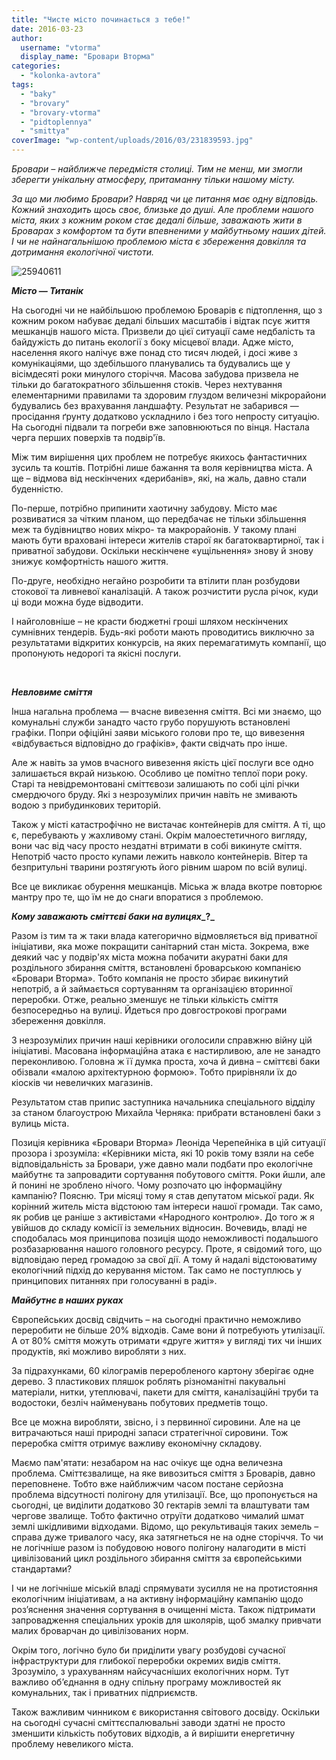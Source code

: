 ```yaml
---
title: "Чисте місто починається з тебе!"
date: 2016-03-23
author: 
  username: "vtorma"
  display_name: "Бровари Вторма"
categories: 
  - "kolonka-avtora"
tags: 
  - "baky"
  - "brovary"
  - "brovary-vtorma"
  - "pidtoplennya"
  - "smittya"
coverImage: "wp-content/uploads/2016/03/231839593.jpg"
---
```


_Бровари – найближче передмістя столиці. Тим не менш, ми змогли зберегти унікальну атмосферу, притаманну тільки нашому місту._

_За що ми любимо Бровари? Навряд чи це питання має одну відповідь. Кожний знаходить щось своє, близьке до душі. Але проблеми нашого міста, яких з кожним роком стає дедалі більше, заважають жити в Броварах з комфортом та бути впевненими у майбутньому наших дітей. І чи не найнагальнішою проблемою міста є збереження довкілля та дотримання екологічної чистоти._

![25940611](https://mpz.brovary.org/wp-content/uploads/2016/03/25940611.jpg)

**_Місто_ _—_ _Титанік_**

На сьогодні чи не найбільшою проблемою Броварів є підтоплення, що з кожним роком набуває дедалі більших масштабів і відтак псує життя мешканців нашого міста. Призвели до цієї ситуації саме недбалість та байдужість до питань екології з боку місцевої влади. Адже місто, населення якого налічує вже понад сто тисяч людей, і досі живе з комунікаціями, що здебільшого планувались та будувались ще у вісімдесяті роки минулого сторіччя. Масова забудова призвела не тільки до багатократного збільшення стоків. Через нехтування елементарними правилами та здоровим глуздом величезні мікрорайони будувались без врахування ландшафту. Результат не забарився — просідання ґрунту додатково ускладнило і без того непросту ситуацію. На сьогодні підвали та погреби вже заповнюються по вінця. Настала черга перших поверхів та подвір'їв.

Між тим вирішення цих проблем не потребує якихось фантастичних зусиль та коштів. Потрібні лише бажання та воля керівництва міста. А ще – відмова від нескінчених «дерибанів», які, на жаль, давно стали буденністю.

По-перше, потрібно припинити хаотичну забудову. Місто має розвиватися за чітким планом, що передбачає не тільки збільшення меж та будівництво нових мікро- та макрорайонів. У такому плані мають бути враховані інтереси жителів старої як багатоквартирної, так і приватної забудови. Оскільки нескінчене «ущільнення» знову й знову знижує комфортність нашого життя.

По-друге, необхідно негайно розробити та втілити план розбудови стокової та ливневої каналізацій. А також розчистити русла річок, куди ці води можна буде відводити.

І найголовніше – не красти бюджетні гроші шляхом нескінчених сумнівних тендерів. Будь-які роботи мають проводитись виключно за результатами відкритих конкурсів, на яких перемагатимуть компанії, що пропонують недорогі та якісні послуги.

 

**_Невловиме_ _сміття_**

Інша нагальна проблема — вчасне вивезення сміття. Всі ми знаємо, що комунальні служби занадто часто грубо порушують встановлені графіки. Попри офіційні заяви міського голови про те, що вивезення «відбувається відповідно до графіків», факти свідчать про інше.

Але ж навіть за умов вчасного вивезення якість цієї послуги все одно залишається вкрай низькою. Особливо це помітно теплої пори року. Старі та невідремонтовані сміттєвози залишають по собі цілі річки смердючого бруду. Які з незрозумілих причин навіть не змивають водою з прибудинкових територій.

Також у місті катастрофічно не вистачає контейнерів для сміття. А ті, що є, перебувають у жахливому стані. Окрім малоестетичного вигляду, вони час від часу просто нездатні втримати в собі викинуте сміття. Непотріб часто просто купами лежить навколо контейнерів. Вітер та безпритульні тварини розтягують його рівним шаром по всій вулиці.

Все це викликає обурення мешканців. Міська ж влада вкотре повторює мантру про те, що їм не до снаги впоратися з проблемою.

**_Кому_ _заважають_ _сміттєві_ _баки_ _на_ _вулицях__?_**

Разом із тим та ж таки влада категорично відмовляється від приватної ініціативи, яка може покращити санітарний стан міста. Зокрема, вже деякий час у подвір'ях міста можна побачити акуратні баки для роздільного збирання сміття, встановлені броварською компанією «Бровари Вторма». Тобто компанія не просто збирає викинутий непотріб, а й займається сортуванням та організацією вторинної переробки. Отже, реально зменшує не тільки кількість сміття безпосередньо на вулиці. Йдеться про довгострокові програми збереження довкілля.

З незрозумілих причин наші керівники оголосили справжню війну цій ініціативі. Масована інформаційна атака є настирливою, але не занадто переконливою. Головна ж її думка проста, хоча й дивна – сміттєві баки обізвали «малою архітектурною формою». Тобто прирівняли їх до кіосків чи невеличких магазинів.

Результатом став припис заступника начальника спеціального відділу за станом благоустрою Михайла Черняка: прибрати встановлені баки з вулиць міста.

Позиція керівника «Бровари Вторма» Леоніда Черепейніка в цій ситуації прозора і зрозуміла: «Керівники міста, які 10 років тому взяли на себе відповідальність за Бровари, уже давно мали подбати про екологічне майбутнє та запровадити сортування побутового сміття. Роки йшли, але й понині не зроблено нічого. Чому розпочато цю інформаційну кампанію? Поясню. Три місяці тому я став депутатом міської ради. Як корінний житель міста відстоюю там інтереси нашої громади. Так само, як робив це раніше з активістами «Народного контролю». До того ж я увійшов до складу комісії із земельних відносин. Вочевидь, владі не сподобалась моя принципова позиція щодо неможливості подальшого розбазарювання нашого головного ресурсу. Проте, я свідомий того, що відповідаю перед громадою за свої дії. А тому й надалі відстоюватиму екологічний підхід до керування містом. Так само не поступлюсь у принципових питаннях при голосуванні в раді».

**_Майбутнє_ _в_ _наших_ _руках_**

Європейських досвід свідчить – на сьогодні практично неможливо переробити не більше 20% відходів. Саме вони й потребують утилізації. А от 80% сміття можуть отримати «друге життя» у вигляді тих чи інших продуктів, які можливо виробляти з них.

За підрахунками, 60 кілограмів переробленого картону зберігає одне дерево. З пластикових пляшок роблять різноманітні пакувальні матеріали, нитки, утеплювачі, пакети для сміття, каналізаційні труби та водостоки, безліч найменувань побутових предметів тощо.

Все це можна виробляти, звісно, і з первинної сировини. Але на це витрачаються наші природні запаси стратегічної сировини. Тож переробка сміття отримує важливу економічну складову.

Маємо пам'ятати: незабаром на нас очікує ще одна величезна проблема. Сміттєзвалище, на яке вивозиться сміття з Броварів, давно переповнене. Тобто вже найближчим часом постане серйозна проблема відсутності полігону для утилізації. Все, що пропонується на сьогодні, це виділити додатково 30 гектарів землі та влаштувати там чергове звалище. Тобто фактично отруїти додатково чималий шмат землі шкідливими відходами. Відомо, що рекультивація таких земель – справа дуже тривалого часу, яка затягнеться не на одне сторіччя. То чи не логічніше разом із побудовою нового полігону налагодити в місті цивілізований цикл роздільного збирання сміття за європейськими стандартами?

І чи не логічніше міській владі спрямувати зусилля не на протистояння екологічним ініціативам, а на активну інформаційну кампанію щодо роз’яснення значення сортування в очищенні міста. Також підтримати запровадження спеціальних уроків для школярів, щоб змалку привчати малих броварчан до цивілізованих норм.

Окрім того, логічно було би приділити увагу розбудові сучасної інфраструктури для глибокої переробки окремих видів сміття. Зрозуміло, з урахуванням найсучасніших екологічних норм. Тут важливо об’єднання в одну спільну програму можливостей як комунальних, так і приватних підприємств.

Також важливим чинником є використання світового досвіду. Оскільки на сьогодні сучасні сміттєспалювальні заводи здатні не просто зменшити кількість побутових відходів, а й вирішити енергетичну проблему невеликого міста.
